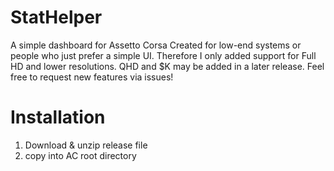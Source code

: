 # StatHelper
A simple dashboard for Assetto Corsa
Created for low-end systems or people who just prefer a simple UI.
Therefore I only added support for Full HD and lower resolutions. QHD and $K may be added in a later release. 
Feel free to request new features via issues!

# Installation
1. Download & unzip release file
2. copy into AC root directory
